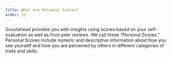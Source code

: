 ```yaml
---
title: What are Personal Scores?
order: 12
---
```



Scoutahead provides you with insights using scores based on your self-evaluation as well as from peer reviews. We call these “Personal Scores.” Personal Scores include numeric and descriptive information about how you see yourself and how you are perceived by others in different categories of traits and skills.
